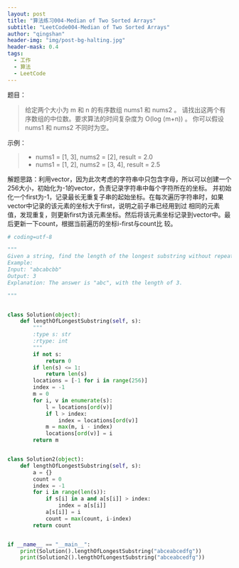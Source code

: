 ```yaml
---
layout: post
title: "算法练习004-Median of Two Sorted Arrays"
subtitle: "LeetCode004-Median of Two Sorted Arrays"
author: "qingshan"
header-img: "img/post-bg-halting.jpg"
header-mask: 0.4
tags:
  - 工作
  - 算法
  - LeetCode
---
```


题目：
>给定两个大小为 m 和 n 的有序数组 nums1 和 nums2 。
请找出这两个有序数组的中位数。要求算法的时间复杂度为 O(log (m+n)) 。
你可以假设 nums1 和 nums2 不同时为空。

示例：
>* nums1 = [1, 3], nums2 = [2], result = 2.0
>* nums1 = [1, 2], nums2 = [3, 4], result = 2.5

解题思路：利用vector，因为此次考虑的字符串中只包含字母，所以可以创建一个256大小，初始化为-1的vector，负责记录字符串中每个字符所在的坐标。
并初始化一个first为-1，记录最长无重复子串的起始坐标。在每次遍历字符串时，如果vector中记录的该元素的坐标大于first，说明之前子串已经用到过
相同的元素值，发现重复，则更新first为该元素坐标。然后将该元素坐标记录到vector中。最后更新一下count，根据当前遍历的坐标i-first与count比
较。

```python
# coding=utf-8

"""
Given a string, find the length of the longest substring without repeating characters.
Example:
Input: "abcabcbb"
Output: 3
Explanation: The answer is "abc", with the length of 3.

"""


class Solution(object):
    def lengthOfLongestSubstring(self, s):
        """
        :type s: str
        :rtype: int
        """
        if not s:
            return 0
        if len(s) <= 1:
            return len(s)
        locations = [-1 for i in range(256)]
        index = -1
        m = 0
        for i, v in enumerate(s):
            l = locations[ord(v)]
            if l > index:
                index = locations[ord(v)]
            m = max(m, i - index)
            locations[ord(v)] = i
        return m


class Solution2(object):
    def lengthOfLongestSubstring(self, s):
        a = {}
        count = 0
        index = -1
        for i in range(len(s)):
            if s[i] in a and a[s[i]] > index:
                index = a[s[i]]
            a[s[i]] = i
            count = max(count, i-index)
        return count


if __name__ == "__main__":
    print(Solution().lengthOfLongestSubstring("abceabcedfg"))
    print(Solution2().lengthOfLongestSubstring("abceabcedfg"))

```